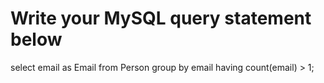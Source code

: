 # Write your MySQL query statement below

select email as Email from Person
group by email
having count(email) > 1;